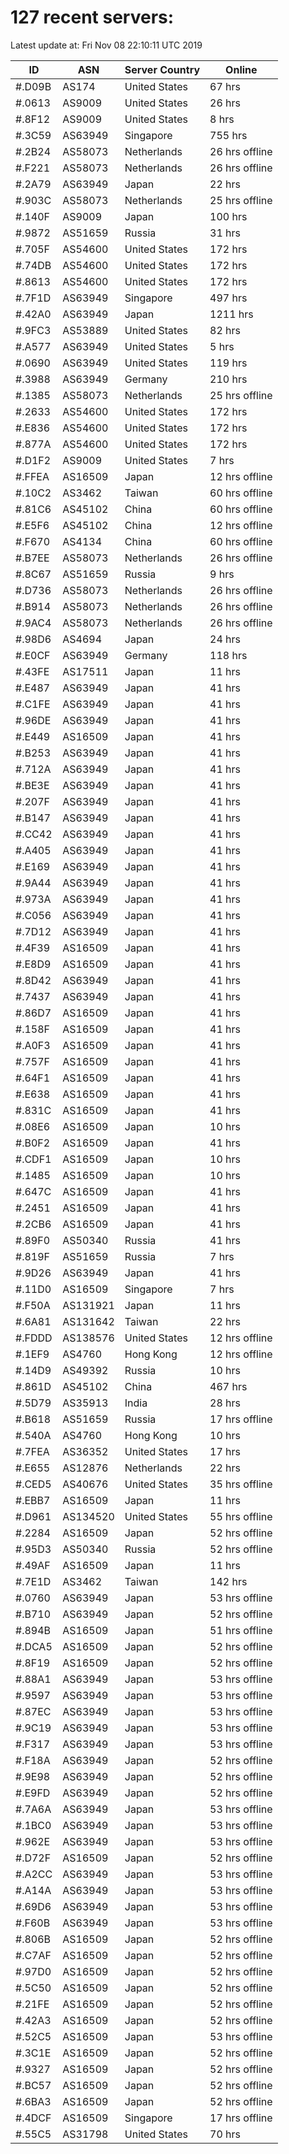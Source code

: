 # 127 recent servers:

Latest update at: Fri Nov 08 22:10:11 UTC 2019

| ID | ASN | Server Country | Online |
| -- | --- | -------------- | ------ |
| #.D09B | AS174 | United States | 67 hrs |
| #.0613 | AS9009 | United States | 26 hrs |
| #.8F12 | AS9009 | United States | 8 hrs |
| #.3C59 | AS63949 | Singapore | 755 hrs |
| #.2B24 | AS58073 | Netherlands | 26 hrs offline |
| #.F221 | AS58073 | Netherlands | 26 hrs offline |
| #.2A79 | AS63949 | Japan | 22 hrs |
| #.903C | AS58073 | Netherlands | 25 hrs offline |
| #.140F | AS9009 | Japan | 100 hrs |
| #.9872 | AS51659 | Russia | 31 hrs |
| #.705F | AS54600 | United States | 172 hrs |
| #.74DB | AS54600 | United States | 172 hrs |
| #.8613 | AS54600 | United States | 172 hrs |
| #.7F1D | AS63949 | Singapore | 497 hrs |
| #.42A0 | AS63949 | Japan | 1211 hrs |
| #.9FC3 | AS53889 | United States | 82 hrs |
| #.A577 | AS63949 | United States | 5 hrs |
| #.0690 | AS63949 | United States | 119 hrs |
| #.3988 | AS63949 | Germany | 210 hrs |
| #.1385 | AS58073 | Netherlands | 25 hrs offline |
| #.2633 | AS54600 | United States | 172 hrs |
| #.E836 | AS54600 | United States | 172 hrs |
| #.877A | AS54600 | United States | 172 hrs |
| #.D1F2 | AS9009 | United States | 7 hrs |
| #.FFEA | AS16509 | Japan | 12 hrs offline |
| #.10C2 | AS3462 | Taiwan | 60 hrs offline |
| #.81C6 | AS45102 | China | 60 hrs offline |
| #.E5F6 | AS45102 | China | 12 hrs offline |
| #.F670 | AS4134 | China | 60 hrs offline |
| #.B7EE | AS58073 | Netherlands | 26 hrs offline |
| #.8C67 | AS51659 | Russia | 9 hrs |
| #.D736 | AS58073 | Netherlands | 26 hrs offline |
| #.B914 | AS58073 | Netherlands | 26 hrs offline |
| #.9AC4 | AS58073 | Netherlands | 26 hrs offline |
| #.98D6 | AS4694 | Japan | 24 hrs |
| #.E0CF | AS63949 | Germany | 118 hrs |
| #.43FE | AS17511 | Japan | 11 hrs |
| #.E487 | AS63949 | Japan | 41 hrs |
| #.C1FE | AS63949 | Japan | 41 hrs |
| #.96DE | AS63949 | Japan | 41 hrs |
| #.E449 | AS16509 | Japan | 41 hrs |
| #.B253 | AS63949 | Japan | 41 hrs |
| #.712A | AS63949 | Japan | 41 hrs |
| #.BE3E | AS63949 | Japan | 41 hrs |
| #.207F | AS63949 | Japan | 41 hrs |
| #.B147 | AS63949 | Japan | 41 hrs |
| #.CC42 | AS63949 | Japan | 41 hrs |
| #.A405 | AS63949 | Japan | 41 hrs |
| #.E169 | AS63949 | Japan | 41 hrs |
| #.9A44 | AS63949 | Japan | 41 hrs |
| #.973A | AS63949 | Japan | 41 hrs |
| #.C056 | AS63949 | Japan | 41 hrs |
| #.7D12 | AS63949 | Japan | 41 hrs |
| #.4F39 | AS16509 | Japan | 41 hrs |
| #.E8D9 | AS16509 | Japan | 41 hrs |
| #.8D42 | AS63949 | Japan | 41 hrs |
| #.7437 | AS63949 | Japan | 41 hrs |
| #.86D7 | AS16509 | Japan | 41 hrs |
| #.158F | AS16509 | Japan | 41 hrs |
| #.A0F3 | AS16509 | Japan | 41 hrs |
| #.757F | AS16509 | Japan | 41 hrs |
| #.64F1 | AS16509 | Japan | 41 hrs |
| #.E638 | AS16509 | Japan | 41 hrs |
| #.831C | AS16509 | Japan | 41 hrs |
| #.08E6 | AS16509 | Japan | 10 hrs |
| #.B0F2 | AS16509 | Japan | 41 hrs |
| #.CDF1 | AS16509 | Japan | 10 hrs |
| #.1485 | AS16509 | Japan | 10 hrs |
| #.647C | AS16509 | Japan | 41 hrs |
| #.2451 | AS16509 | Japan | 41 hrs |
| #.2CB6 | AS16509 | Japan | 41 hrs |
| #.89F0 | AS50340 | Russia | 41 hrs |
| #.819F | AS51659 | Russia | 7 hrs |
| #.9D26 | AS63949 | Japan | 41 hrs |
| #.11D0 | AS16509 | Singapore | 7 hrs |
| #.F50A | AS131921 | Japan | 11 hrs |
| #.6A81 | AS131642 | Taiwan | 22 hrs |
| #.FDDD | AS138576 | United States | 12 hrs offline |
| #.1EF9 | AS4760 | Hong Kong | 12 hrs offline |
| #.14D9 | AS49392 | Russia | 10 hrs |
| #.861D | AS45102 | China | 467 hrs |
| #.5D79 | AS35913 | India | 28 hrs |
| #.B618 | AS51659 | Russia | 17 hrs offline |
| #.540A | AS4760 | Hong Kong | 10 hrs |
| #.7FEA | AS36352 | United States | 17 hrs |
| #.E655 | AS12876 | Netherlands | 22 hrs |
| #.CED5 | AS40676 | United States | 35 hrs offline |
| #.EBB7 | AS16509 | Japan | 11 hrs |
| #.D961 | AS134520 | United States | 55 hrs offline |
| #.2284 | AS16509 | Japan | 52 hrs offline |
| #.95D3 | AS50340 | Russia | 52 hrs offline |
| #.49AF | AS16509 | Japan | 11 hrs |
| #.7E1D | AS3462 | Taiwan | 142 hrs |
| #.0760 | AS63949 | Japan | 53 hrs offline |
| #.B710 | AS63949 | Japan | 52 hrs offline |
| #.894B | AS16509 | Japan | 51 hrs offline |
| #.DCA5 | AS16509 | Japan | 52 hrs offline |
| #.8F19 | AS16509 | Japan | 52 hrs offline |
| #.88A1 | AS63949 | Japan | 53 hrs offline |
| #.9597 | AS63949 | Japan | 53 hrs offline |
| #.87EC | AS63949 | Japan | 53 hrs offline |
| #.9C19 | AS63949 | Japan | 53 hrs offline |
| #.F317 | AS63949 | Japan | 53 hrs offline |
| #.F18A | AS63949 | Japan | 52 hrs offline |
| #.9E98 | AS63949 | Japan | 52 hrs offline |
| #.E9FD | AS63949 | Japan | 52 hrs offline |
| #.7A6A | AS63949 | Japan | 53 hrs offline |
| #.1BC0 | AS63949 | Japan | 53 hrs offline |
| #.962E | AS63949 | Japan | 53 hrs offline |
| #.D72F | AS16509 | Japan | 52 hrs offline |
| #.A2CC | AS63949 | Japan | 53 hrs offline |
| #.A14A | AS63949 | Japan | 53 hrs offline |
| #.69D6 | AS63949 | Japan | 53 hrs offline |
| #.F60B | AS63949 | Japan | 53 hrs offline |
| #.806B | AS16509 | Japan | 52 hrs offline |
| #.C7AF | AS16509 | Japan | 52 hrs offline |
| #.97D0 | AS16509 | Japan | 52 hrs offline |
| #.5C50 | AS16509 | Japan | 52 hrs offline |
| #.21FE | AS16509 | Japan | 52 hrs offline |
| #.42A3 | AS16509 | Japan | 52 hrs offline |
| #.52C5 | AS16509 | Japan | 53 hrs offline |
| #.3C1E | AS16509 | Japan | 52 hrs offline |
| #.9327 | AS16509 | Japan | 52 hrs offline |
| #.BC57 | AS16509 | Japan | 52 hrs offline |
| #.6BA3 | AS16509 | Japan | 52 hrs offline |
| #.4DCF | AS16509 | Singapore | 17 hrs offline |
| #.55C5 | AS31798 | United States | 70 hrs |

